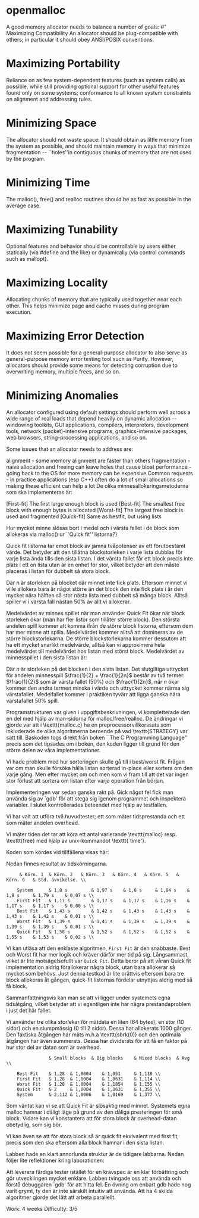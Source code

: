 # openmalloc

A good memory allocator needs to balance a number of goals:
#" Maximizing Compatibility
An allocator should be plug-compatible with others; in particular it should obey ANSI/POSIX conventions.
# Maximizing Portability
Reliance on as few system-dependent features (such as system calls) as possible, while still providing optional support for other useful features found only on some systems; conformance to all known system constraints on alignment and addressing rules.
# Minimizing Space
The allocator should not waste space: It should obtain as little memory from the system as possible, and should maintain memory in ways that minimize fragmentation -- ``holes''in contiguous chunks of memory that are not used by the program.
# Minimizing Time
The malloc(), free() and realloc routines should be as fast as possible in the average case.
# Maximizing Tunability
Optional features and behavior should be controllable by users either statically (via #define and the like) or dynamically (via control commands such as mallopt).
# Maximizing Locality
Allocating chunks of memory that are typically used together near each other. This helps minimize page and cache misses during program execution.
# Maximizing Error Detection
It does not seem possible for a general-purpose allocator to also serve as general-purpose memory error testing tool such as Purify. However, allocators should provide some means for detecting corruption due to overwriting memory, multiple frees, and so on.
# Minimizing Anomalies
An allocator configured using default settings should perform well across a wide range of real loads that depend heavily on dynamic allocation -- windowing toolkits, GUI applications, compilers, interpretors, development tools, network (packet)-intensive programs, graphics-intensive packages, web browsers, string-processing applications, and so on.

Some issues that an allocator needs to address are:

alignment - some memory alignment are faster than others
fragmentation - naive allocation and freeing can leave holes that cause bloat
performance - going back to the OS for more memory can be expensive
Common requests - in practice applications (esp C++) often do a lot of small allocations so making these efficient can help a lot
De olika minnesallokeringsmetoderna som ska implementeras är:

[First-fit] The first large enough block is used
[Best-fit] The smallest free block with enough bytes is allocated
[Worst-fit] The largest free block is used and fragmented
[Quick-fit] Same as bestfit, but using lists

Hur mycket minne slösas bort i medel och i värsta fallet i de block som allokeras via malloc() ur ``Quick fit'' listorna?}

Quick fit listorna tar emot block av jämna tvåpotenser av ett
förutbestämt värde. Det betyder att den tillåtna blockstorleken i
varje lista dubblas för varje lista ända tills den sista listan. I
det värsta fallet får ett block precis inte plats i ett en lista utan är en
enhet för stor, vilket betyder att den måste placeras i listan för dubbelt så
stora block.

Där $n$ är storleken på blocket där minnet inte fick plats.
Eftersom minnet vi ville allokera bara är något större än det block den inte
fick plats i är den mycket nära hälften så stor nästa lista med dubbelt så många
block. Alltså spiller vi i värsta fall nästan $50\%$ av allt vi allokerar.

Medelvärdet av minnes spillet när man använder Quick Fit ökar när block
storleken ökar (man har fler listor som tillåter större block). Den största
andelen spill kommer att komma ifrån de större block listorna, eftersom dem har
mer minne att spilla. Medelvärdet kommer alltså att domineras av de större
blockstorlekarna. De större blockstorlekarna kommer dessutom att ha ett mycket
snarlikt medelvärde, alltså kan vi approximera hela medelvärdet till medelvärdet
hos listan med störst block. Medelvärdet av minnesspillet i den sista listan är:

Där $n$ är storleken på det blocken i den sista listan. Det slutgiltiga uttrycket
för andelen minnesspill $\frac{1}{2} + \frac{1}{2n}$ består av två
termer: $\frac{1}{2}$ som är värsta fallet ($50\%$) och $\frac{1}{2n}$, när $n$
ökar kommer den andra termen minska i värde och uttrycket kommer närma sig värstafallet. 
Medelfallet kommer i praktiken tyvärr att ligga ganska nära värstafallet $50\%$ spill.

Programstrukturen var given i uppgiftsbeskrivningen, vi kompletterade den en del med hjälp av man-sidorna för malloc/free/realloc.
De ändringar vi gjorde var att i \texttt{malloc.c} ha en preprocessorvillkorssats som inkluderade de olika algoritmerna beroende på vad \texttt{STRATEGY} var satt till. Baskoden togs direkt från boken ``The C Programming Language'' precis som det tipsades om i boken, den koden ligger till grund för den större delen av våra implementationer.

Vi hade problem med hur sorteringen skulle gå till i best/worst fit. Frågan var om man skulle försöka hålla listan sorterad in-place eller sortera om den varje gång. Men efter mycket om och men kom vi fram till att det var ingen stor förlust att sortera om listan efter varje operation från början.

Implementeringen var sedan ganska rakt på. Gick något fel fick man använda sig av `gdb' för att stega sig igenom programmet och inspektera variabler. I slutet kontrollerades beteendet med hjälp av testfallen.

Vi har valt att utföra två huvudtester; ett som mäter tidsprestanda och ett som mäter andelen overhead.

Vi mäter tiden det tar att köra ett antal varierande \texttt{malloc} resp. \texttt{free} med hjälp av unix-kommandot \texttt{`time'}.

Koden som kördes vid tillfällena visas här:

Nedan finnes resultat av tidskörningarna.

		
		 & Körn. 1	& Körn. 2	& Körn. 3	& Körn. 4	& Körn. 5	& Körn. 6	& Std. avvikelse. \\
		
		System		& 1,8 s			& 1,97 s	& 1,8 s		& 1,84 s	& 1,8 s		& 1,79 s	& 0,07 s \\
		First Fit	& 1,17 s		& 1,17 s	& 1,17 s	& 1,16 s	& 1,17 s	& 1,17 s	& 0,00 s \\
		Best Fit	& 1,43 s		& 1,42 s	& 1,43 s	& 1,43 s	& 1,43 s	& 1,42 s	& 0,01 s \\
		Worst Fit	& 1,39 s		& 1,41 s	& 1,39 s	& 1,39 s	& 1,39 s	& 1,39 s	& 0,01 s \\
		Quick Fit	& 1,58 s		& 1,52 s	& 1,52 s	& 1,52 s	& 1,55 s	& 1,53 s	& 0,02 s \\
		


Vi kan utläsa att den enklaste algoritmen, `First Fit` är den snabbaste. Best och Worst fit har mer logik och kräver därför mer tid på sig. Långsammast, vilket är lite motsägelsefullt var `Quick Fit`. Detta beror på att våran Quick fit implementation aldrig förallokerar några block, utan bara allokerar så mycket som behövs. Just denna testkod är lite orättvis eftersom bara tre block allokeras åt gången, quick-fit listornas fördelar utnyttjas aldrig med så få block.

Sammanfattningsvis kan man se att vi ligger under systemets egna tidsåtgång, vilket betyder att vi egentligen inte har några prestandaproblem i just det här fallet.

Vi använder tre olika storlekar för mätdata en liten (64 bytes), en stor (10 sidor) och en slumpmässig (0 till 2 sidor). Dessa har allokerats 1000 gånger. Den faktiska åtgången har mäts m.h.a \texttt{sbrk(0)} och den optimala åtgången har även summerats. Dessa har dividerats för att få en faktor på hur stor del av datan som är overhead.

					& Small blocks	& Big blocks	& Mixed blocks	& Avg \\
		
		Best Fit	& 1,28	& 1,0004	& 1,051		& 1,110 \\
		First Fit	& 1,28	& 1,0004	& 1,0631	& 1,114 \\
		Worst Fit	& 1,28	& 1,0004	& 1,1854	& 1,155 \\
		Quick Fit	& 2		& 1,0004	& 1,0631	& 1,355 \\
		System		& 2,112	& 1,0006	& 1,0169	& 1,377 \\
		
Som väntat kan vi se att Quick Fit är slösaktig med minnet. Systemets egna malloc hamnar i dåligt läge på grund av den dåliga presteringen för små block. Vidare kan vi konstantera att för stora block är overhead-datan obetydlig, som sig bör.

Vi kan även se att för stora block så är quick fit ekvivalent med first fit, precis som den ska eftersom alla block hamnar i den sista listan.

Labben hade en klart annorlunda struktur är de tidigare labbarna. Nedan följer lite reflektioner kring laborationen:

Att leverera färdiga tester istället för en kravspec är en klar förbättring och gör utvecklingen mycket enklare.
Labben tvingade oss att använda och förstå debuggaren `gdb' för att hitta fel. En övning om enbart gdb hade nog varit grymt, ty den är inte särskilt intuitiv att använda.
Att ha 4 skilda algoritmer gjorde det lätt att arbeta parallellt.

Work: 4 weeks
Difficulty: 3/5